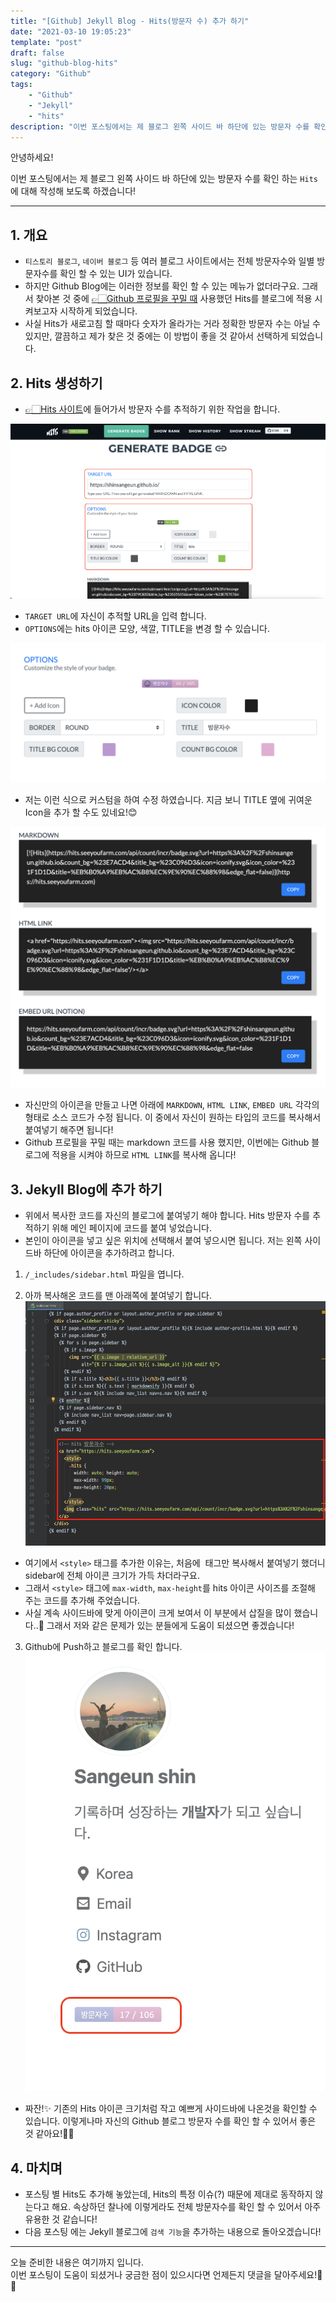 ```yaml
---
title: "[Github] Jekyll Blog - Hits(방문자 수) 추가 하기"
date: "2021-03-10 19:05:23"
template: "post"
draft: false
slug: "github-blog-hits"
category: "Github"
tags:
    - "Github"
    - "Jekyll"
    - "hits"
description: "이번 포스팅에서는 제 블로그 왼쪽 사이드 바 하단에 있는 방문자 수를 확인 하는 `Hits`에 대해 작성해 보도록 하겠습니다!"
---
```


안녕하세요!

이번 포스팅에서는 제 블로그 왼쪽 사이드 바 하단에 있는 방문자 수를 확인 하는 `Hits`에 대해 작성해 보도록 하겠습니다!

-----
## 1. 개요
- `티스토리 블로그`, `네이버 블로그` 등 여러 블로그 사이트에서는 전체 방문자수와 일별 방문자수를 확인 할 수 있는 UI가 있습니다. 
- 하지만 Github Blog에는 이러한 정보를 확인 할 수 있는 메뉴가 없더라구요. 그래서 찾아본 것 중에 [👉🏻Github 프로필을 꾸밀 때](https://shinsangeun.github.io/categories/Github/github-profile) 사용했던 Hits를 블로그에 적용 시켜보고자 시작하게 되었습니다.
- 사실 Hits가 새로고침 할 때마다 숫자가 올라가는 거라 정확한 방문자 수는 아닐 수 있지만, 깔끔하고 제가 찾은 것 중에는 이 방법이 좋을 것 같아서 선택하게 되었습니다.


## 2. Hits 생성하기
- [👉🏻Hits 사이트](https://hits.seeyoufarm.com)에 들어가서 방문자 수를 추적하기 위한 작업을 합니다.

![hits](../../assets/images/jekyll/hits.png)
- `TARGET URL`에 자신이 추적할 URL을 입력 합니다.
- `OPTIONS`에는 hits 아이콘 모양, 색깔, TITLE을 변경 할 수 있습니다.

![hits2](../../assets/images/jekyll/hits-2.png)
- 저는 이런 식으로 커스텀을 하여 수정 하였습니다. 지금 보니 TITLE 옆에 귀여운 Icon을 추가 할 수도 있네요!😊

![hits3](../../assets/images/jekyll/hits-3.png)
- 자신만의 아이콘을 만들고 나면 아래에 `MARKDOWN`, `HTML LINK`, `EMBED URL` 각각의 형태로 소스 코드가 수정 됩니다. 이 중에서 자신이 원하는 타입의 코드를 복사해서 붙여넣기 해주면 됩니다!
- Github 프로필을 꾸밀 때는 markdown 코드를 사용 했지만, 이번에는 Github 블로그에 적용을 시켜야 하므로 `HTML LINK`를 복사해 옵니다!
 

## 3. Jekyll Blog에 추가 하기
- 위에서 복사한 코드를 자신의 블로그에 붙여넣기 해야 합니다. Hits 방문자 수를 추적하기 위해 메인 페이지에 코드를 붙여 넣었습니다.
- 본인이 아이콘을 넣고 싶은 위치에 선택해서 붙여 넣으시면 됩니다. 저는 왼쪽 사이드바 하단에 아이콘을 추가하려고 합니다.

1. `/_includes/sidebar.html` 파일을 엽니다.
 
2. 아까 복사해온 코드를 맨 아래쪽에 붙여넣기 합니다.
![hits4](../../assets/images/jekyll/hits-html.png)

- 여기에서 `<style>` 태그를 추가한 이유는, 처음에 <img> 태그만 복사해서 붙여넣기 했더니 sidebar에 전체 아이콘 크기가 가득 차더라구요.
- 그래서 `<style>` 태그에 `max-width`, `max-height`를 hits 아이콘 사이즈를 조절해 주는 코드를 추가해 주었습니다.
- 사실 계속 사이드바에 맞게 아이콘이 크게 보여서 이 부분에서 삽질을 많이 했습니다..🥲 그래서 저와 같은 문제가 있는 분들에게 도움이 되셨으면 좋겠습니다!

3. Github에 Push하고 블로그를 확인 합니다.
![hits5](../../assets/images/jekyll/hits-profile.png)

- 짜잔!✨ 기존의 Hits 아이콘 크기처럼 작고 예쁘게 사이드바에 나온것을 확인할 수 있습니다. 이렇게나마 자신의 Github 블로그 방문자 수를 확인 할 수 있어서 좋은 것 같아요!👍🏻 


## 4. 마치며
- 포스팅 별 Hits도 추가해 놓았는데, Hits의 특정 이슈(?) 때문에 제대로 동작하지 않는다고 해요. 속상하던 찰나에 이렇게라도 전체 방문자수를 확인 할 수 있어서 아주 유용한 것 같습니다!
- 다음 포스팅 에는 Jekyll 블로그에 `검색 기능`을 추가하는 내용으로 돌아오겠습니다! 


-----

오늘 준비한 내용은 여기까지 입니다.  
이번 포스팅이 도움이 되셨거나 궁금한 점이 있으시다면 언제든지 댓글을 달아주세요!🤖✨